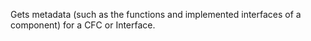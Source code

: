 Gets metadata (such as the functions and implemented interfaces of a component) for a CFC or Interface.